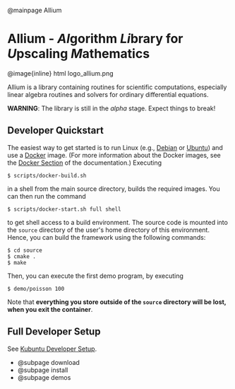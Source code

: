 @mainpage Allium

<h1>Allium - <em>Al</em>gorithm <em>Li</em>brary for <em>U</em>pscaling <em>M</em>athematics</h1>

@image{inline} html logo_allium.png

Allium is a library containing routines for scientific computations,
especially linear algebra routines and solvers for ordinary differential
equations.

**WARNING**: The library is still in the *alpha* stage. Expect things to
break!

## Developer Quickstart

The easiest way to get started is to run Linux (e.g.,
[Debian](https://debian.org) or [Ubuntu](https://ubuntu.com)) and use a
[Docker](https://www.docker.com/) image.
(For more information about the Docker images, see the [Docker
Section](doc/docker.md) of the documentation.) Executing

    $ scripts/docker-build.sh

in a shell from the main source directory, builds the required images. You
can then run the command

    $ scripts/docker-start.sh full shell

to get shell access to a build environment. The source code is mounted into
the `source` directory of the user's home directory of this environment.
Hence, you can build the framework using the following commands:

    $ cd source
    $ cmake .
    $ make

Then, you can execute the first demo program, by executing

    $ demo/poisson 100

Note that **everything you store outside of the `source` directory will be
lost, when you exit the container**.

## Full Developer Setup

See [Kubuntu Developer Setup](doc/kubuntu_dev_setup.md).

- @subpage download
- @subpage install
- @subpage demos

